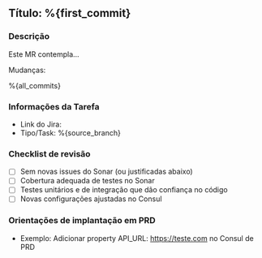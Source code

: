 ## Título: %{first_commit}

### Descrição

Este MR contempla...

Mudanças:

%{all_commits}

### Informações da Tarefa

- Link do Jira:
- Tipo/Task: %{source_branch}

### Checklist de revisão

- [ ] Sem novas issues do Sonar (ou justificadas abaixo)
- [ ] Cobertura adequada de testes no Sonar
- [ ] Testes unitários e de integração que dão confiança no código
- [ ] Novas configurações ajustadas no Consul

### Orientações de implantação em PRD

- Exemplo: Adicionar property API_URL: https://teste.com no Consul de PRD


